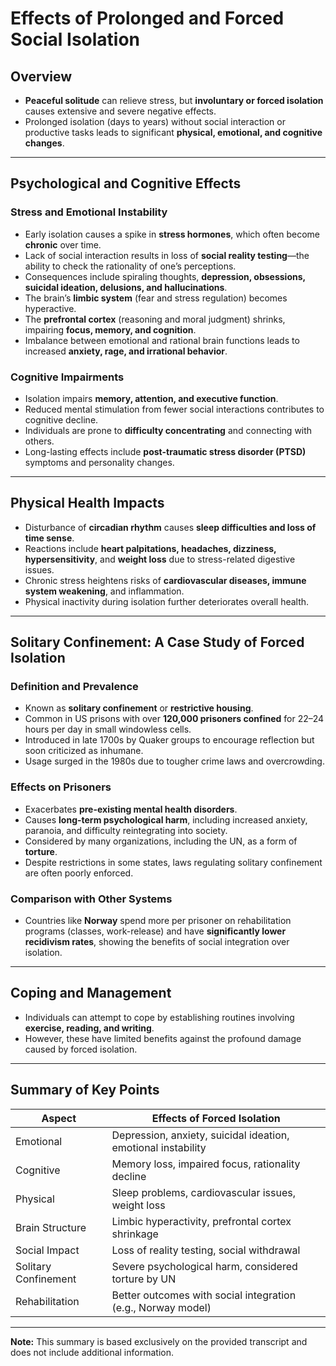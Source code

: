 # Effects of Prolonged and Forced Social Isolation

## Overview
- **Peaceful solitude** can relieve stress, but **involuntary or forced isolation** causes extensive and severe negative effects.
- Prolonged isolation (days to years) without social interaction or productive tasks leads to significant **physical, emotional, and cognitive changes**.

---

## Psychological and Cognitive Effects

### Stress and Emotional Instability
- Early isolation causes a spike in **stress hormones**, which often become **chronic** over time.
- Lack of social interaction results in loss of **social reality testing**—the ability to check the rationality of one’s perceptions.
- Consequences include spiraling thoughts, **depression, obsessions, suicidal ideation, delusions, and hallucinations**.
- The brain’s **limbic system** (fear and stress regulation) becomes hyperactive.
- The **prefrontal cortex** (reasoning and moral judgment) shrinks, impairing **focus, memory, and cognition**.
- Imbalance between emotional and rational brain functions leads to increased **anxiety, rage, and irrational behavior**.

### Cognitive Impairments
- Isolation impairs **memory, attention, and executive function**.
- Reduced mental stimulation from fewer social interactions contributes to cognitive decline.
- Individuals are prone to **difficulty concentrating** and connecting with others.
- Long-lasting effects include **post-traumatic stress disorder (PTSD)** symptoms and personality changes.

---

## Physical Health Impacts

- Disturbance of **circadian rhythm** causes **sleep difficulties and loss of time sense**.
- Reactions include **heart palpitations, headaches, dizziness, hypersensitivity**, and **weight loss** due to stress-related digestive issues.
- Chronic stress heightens risks of **cardiovascular diseases, immune system weakening**, and inflammation.
- Physical inactivity during isolation further deteriorates overall health.

---

## Solitary Confinement: A Case Study of Forced Isolation

### Definition and Prevalence
- Known as **solitary confinement** or **restrictive housing**.
- Common in US prisons with over **120,000 prisoners confined** for 22–24 hours per day in small windowless cells.
- Introduced in late 1700s by Quaker groups to encourage reflection but soon criticized as inhumane.
- Usage surged in the 1980s due to tougher crime laws and overcrowding.

### Effects on Prisoners
- Exacerbates **pre-existing mental health disorders**.
- Causes **long-term psychological harm**, including increased anxiety, paranoia, and difficulty reintegrating into society.
- Considered by many organizations, including the UN, as a form of **torture**.
- Despite restrictions in some states, laws regulating solitary confinement are often poorly enforced.

### Comparison with Other Systems
- Countries like **Norway** spend more per prisoner on rehabilitation programs (classes, work-release) and have **significantly lower recidivism rates**, showing the benefits of social integration over isolation.

---

## Coping and Management

- Individuals can attempt to cope by establishing routines involving **exercise, reading, and writing**.
- However, these have limited benefits against the profound damage caused by forced isolation.

---

## Summary of Key Points

| Aspect                 | Effects of Forced Isolation                                  |
|------------------------|-------------------------------------------------------------|
| Emotional              | Depression, anxiety, suicidal ideation, emotional instability |
| Cognitive              | Memory loss, impaired focus, rationality decline             |
| Physical               | Sleep problems, cardiovascular issues, weight loss           |
| Brain Structure        | Limbic hyperactivity, prefrontal cortex shrinkage            |
| Social Impact          | Loss of reality testing, social withdrawal                    |
| Solitary Confinement   | Severe psychological harm, considered torture by UN          |
| Rehabilitation        | Better outcomes with social integration (e.g., Norway model) |

---

**Note:** This summary is based exclusively on the provided transcript and does not include additional information.